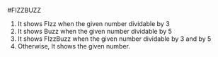 #FIZZBUZZ

1. It shows FIzz when the given number dividable by 3
2. It shows Buzz when the given number dividable by 5
3. It shows FIzzBuzz when the given number dividable by 3 and by 5
4. Otherwise, It shows the given number.
